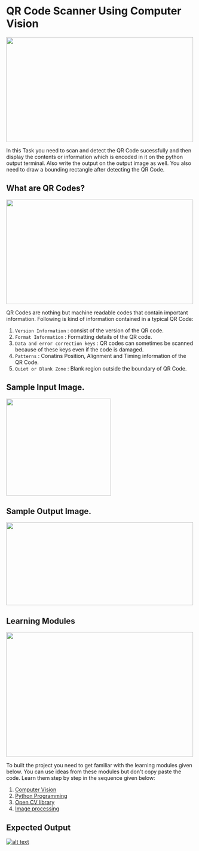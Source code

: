 # QR Code Scanner Using Computer Vision

<img align = "center" width = "500" height = "281" src = "https://github.com/varun7860/Artificial-Intelligence/blob/main/Image%20Processing/QR%20Code%20Scanner/Assets/QR%20Code%20Scanner.png">

In this Task you need to scan and detect the QR Code sucessfully and then display the contents or information which
is encoded in it on the python output terminal. Also write the output on the output image as well. You also need to draw 
a bounding rectangle after detecting the QR Code.

## What are QR Codes?

<img align = "center" width = "500" height = "280" src = "https://github.com/varun7860/Artificial-Intelligence/blob/main/Image%20Processing/QR%20Code%20Scanner/Assets/QR%20Codes.png">

QR Codes are nothing but machine readable codes that contain important information. Following is kind of information
contained in a typical QR Code:
1. `Version Information` : consist of the version of the QR code.
2. `Format Information` : Formatting details of the QR code.
3. `Data and error correction keys` : QR codes can sometimes be scanned because of these keys even if the code is damaged.
4. `Patterns` : Conatins Position, Alignment and Timing information of the QR Code.
5. `Quiet or Blank Zone` : Blank region outside the boundary of QR Code.

## Sample Input Image.

<img align = "center" width = "280" height = "260" src = "https://github.com/varun7860/Artificial-Intelligence/blob/main/Image%20Processing/QR%20Code%20Scanner/Images/QR_4.png">

## Sample Output Image.

<img align = "center" width = "500" height = "222" src = "https://github.com/varun7860/Artificial-Intelligence/blob/main/Image%20Processing/QR%20Code%20Scanner/Assets/Output.png">

## Learning Modules

<img align="center" width="500" height="334" src="https://github.com/varun7860/Artificial-Intelligence/blob/main/Image%20Processing/Dino%20T-Rex%20Game%20Using%20Gesture%20Recognition/Assets/Learning%20Modules.jpg">

To built the project you need to get familiar with the learning modules given below. You can use ideas from these modules but don't copy paste the code.
Learn them step by step in the sequence given below:

1. [Computer Vision](https://tryolabs.com/resources/introductory-guide-computer-vision/)
2. [Python Programming](https://www.w3schools.com/python/)
3. [Open CV library](https://www.geeksforgeeks.org/opencv-python-tutorial/)
4. [Image processing](https://en.wikipedia.org/wiki/Digital_image_processing)

## Expected Output
[![alt text][1]][2]

[1]: https://github.com/varun7860/Artificial-Intelligence/blob/main/Image%20Processing/Dino%20T-Rex%20Game%20Using%20Gesture%20Recognition/Assets/Output.png
[2]: https://youtu.be/6qf6tvbE4x0
